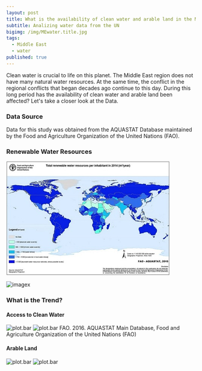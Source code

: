 ```yaml
---
layout: post
title: What is the availability of clean water and arable land in the Middle East?
subtitle: Analizing water data from the UN
bigimg: /img/MEwater.title.jpg
tags:
  - Middle East
  - water
published: true
---
```

Clean water is crucial to life on this planet.  The Middle East region does not have many natural water resources. At the same time, the conflict in the regional conflicts that began decades ago continue to this day. During this long period has the availability of clean water and arable land been affected? Let's take a closer look at the Data.

### Data Source
Data for this study was obtained from the AQUASTAT Database maintained by the  Food and Agriculture Organization of the United Nations (FAO).

### Renewable Water Resources
![image1](https://github.com/ed-chin-git/DS-Project-1---Data-Storytelling/raw/master/FAO%20Renewable%20Water%20Resources%20MAP.JPG)





![imagex](https://ryanpeek.github.io/img/ndwi_aug_hgm.gif)

### What is the Trend?
#### Access to Clean Water
![plot.bar](https://github.com/ed-chin-git/ed-chin-git.github.io/raw/master/img/plot.bar.water.png)
![plot.bar](https://github.com/ed-chin-git/ed-chin-git.github.io/raw/master/img/plot.heat.water.png)
FAO. 2016. AQUASTAT Main Database, Food and Agriculture Organization of the United Nations (FAO)

#### Arable Land
![plot.bar](https://github.com/ed-chin-git/ed-chin-git.github.io/raw/master/img/plot.bar.culti.png)
![plot.bar](https://github.com/ed-chin-git/ed-chin-git.github.io/raw/master/img/plot.heat.culti.png)

